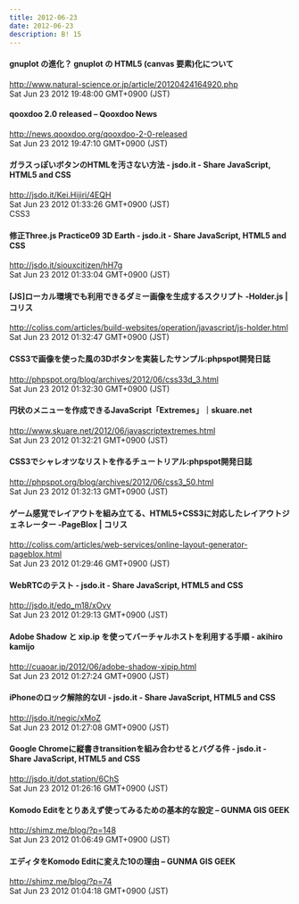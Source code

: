 ```yaml
---
title: 2012-06-23
date: 2012-06-23
description: B! 15
---
```


#### gnuplot の進化？ gnuplot の HTML5 (canvas 要素)化について
http://www.natural-science.or.jp/article/20120424164920.php<br>
Sat Jun 23 2012 19:48:00 GMT+0900 (JST)<br>


#### qooxdoo 2.0 released – Qooxdoo News
http://news.qooxdoo.org/qooxdoo-2-0-released<br>
Sat Jun 23 2012 19:47:10 GMT+0900 (JST)<br>


#### ガラスっぽいボタンのHTMLを汚さない方法 - jsdo.it - Share JavaScript, HTML5 and CSS
http://jsdo.it/Kei.Hijiri/4EQH<br>
Sat Jun 23 2012 01:33:26 GMT+0900 (JST)<br>
CSS3


#### 修正Three.js Practice09 3D Earth - jsdo.it - Share JavaScript, HTML5 and CSS
http://jsdo.it/siouxcitizen/hH7g<br>
Sat Jun 23 2012 01:33:04 GMT+0900 (JST)<br>


####   [JS]ローカル環境でも利用できるダミー画像を生成するスクリプト -Holder.js | コリス
http://coliss.com/articles/build-websites/operation/javascript/js-holder.html<br>
Sat Jun 23 2012 01:32:47 GMT+0900 (JST)<br>


#### CSS3で画像を使った風の3Dボタンを実装したサンプル:phpspot開発日誌
http://phpspot.org/blog/archives/2012/06/css33d_3.html<br>
Sat Jun 23 2012 01:32:30 GMT+0900 (JST)<br>


#### 円状のメニューを作成できるJavaScript「Extremes」｜skuare.net
http://www.skuare.net/2012/06/javascriptextremes.html<br>
Sat Jun 23 2012 01:32:21 GMT+0900 (JST)<br>


#### CSS3でシャレオツなリストを作るチュートリアル:phpspot開発日誌
http://phpspot.org/blog/archives/2012/06/css3_50.html<br>
Sat Jun 23 2012 01:32:13 GMT+0900 (JST)<br>


####   ゲーム感覚でレイアウトを組み立てる、HTML5+CSS3に対応したレイアウトジェネレーター -PageBlox | コリス
http://coliss.com/articles/web-services/online-layout-generator-pageblox.html<br>
Sat Jun 23 2012 01:29:46 GMT+0900 (JST)<br>


#### WebRTCのテスト - jsdo.it - Share JavaScript, HTML5 and CSS
http://jsdo.it/edo_m18/xOvv<br>
Sat Jun 23 2012 01:29:13 GMT+0900 (JST)<br>


#### Adobe Shadow と xip.ip を使ってバーチャルホストを利用する手順 - akihiro kamijo
http://cuaoar.jp/2012/06/adobe-shadow-xipip.html<br>
Sat Jun 23 2012 01:27:24 GMT+0900 (JST)<br>


#### iPhoneのロック解除的なUI - jsdo.it - Share JavaScript, HTML5 and CSS
http://jsdo.it/negic/xMoZ<br>
Sat Jun 23 2012 01:27:08 GMT+0900 (JST)<br>


#### Google Chromeに縦書きtransitionを組み合わせるとバグる件 - jsdo.it - Share JavaScript, HTML5 and CSS
http://jsdo.it/dot.station/6ChS<br>
Sat Jun 23 2012 01:26:16 GMT+0900 (JST)<br>


#### Komodo Editをとりあえず使ってみるための基本的な設定 – GUNMA GIS GEEK
http://shimz.me/blog/?p=148<br>
Sat Jun 23 2012 01:06:49 GMT+0900 (JST)<br>


#### エディタをKomodo Editに変えた10の理由 – GUNMA GIS GEEK
http://shimz.me/blog/?p=74<br>
Sat Jun 23 2012 01:04:18 GMT+0900 (JST)<br>


